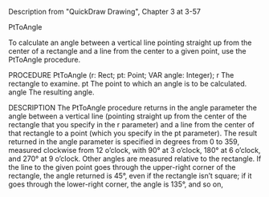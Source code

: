 Description from "QuickDraw Drawing", Chapter 3 at 3-57

PtToAngle

To calculate an angle between a vertical line pointing straight up from the center of a
rectangle and a line from the center to a given point, use the PtToAngle procedure.

PROCEDURE PtToAngle (r: Rect; pt: Point; VAR angle: Integer);
r The rectangle to examine.
pt The point to which an angle is to be calculated.
angle The resulting angle.

DESCRIPTION
The PtToAngle procedure returns in the angle parameter the angle between a vertical
line (pointing straight up from the center of the rectangle that you specify in the r
parameter) and a line from the center of that rectangle to a point (which you specify in
the pt parameter).
The result returned in the angle parameter is specified in degrees from 0 to 359,
measured clockwise from 12 o’clock, with 90° at 3 o’clock, 180° at 6 o’clock, and 270° at
9 o’clock. Other angles are measured relative to the rectangle. If the line to the given
point goes through the upper-right corner of the rectangle, the angle returned is 45°,
even if the rectangle isn’t square; if it goes through the lower-right corner, the angle is
135°, and so on,
